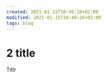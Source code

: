 ```yaml
---
created: 2021-01-15T10:49:10+02:00
modified: 2021-01-15T10:49:26+02:00
tags: blog
---
```


# 2 title

Titlr
